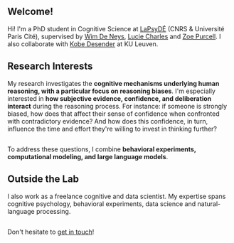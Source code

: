 ## Welcome!

Hi! I'm a PhD student in Cognitive Science at [LaPsyDÉ](https://www.lapsyde.com/home) (CNRS & Université Paris Cité), supervised by [Wim De Neys](https://sites.google.com/site/wimdeneys/), [Lucie Charles](https://www.qmul.ac.uk/sbcs/staff/luciecharles.html) and [Zoe Purcell](https://zoepurcell.org/). I also collaborate with [Kobe Desender](https://desenderlab.com/kobe-desender/) at KU Leuven. 

## 

## Research Interests

My research investigates the **cognitive mechanisms underlying human reasoning, with a particular focus on reasoning biases**. I'm especially interested in **how subjective evidence, confidence, and deliberation interact** during the reasoning process. For instance: if someone is strongly biased, how does that affect their sense of confidence when confronted with contradictory evidence? And how does this confidence, in turn, influence the time and effort they're willing to invest in thinking further? 

##

To address these questions, I combine **behavioral experiments, computational modeling, and  large language models**. 

## 

## Outside the Lab

I also work as a freelance cognitive and data scientist. My expertise spans cognitive psychology, behavioral experiments, data science and natural-language processing. 

##

Don't hesitate to [get in touch](/contact)! 